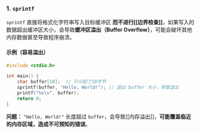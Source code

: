### **1. `sprintf`**
`sprintf` 直接将格式化字符串写入目标缓冲区 **而不进行[[边界检查]]**，如果写入的数据超出缓冲区大小，会导致**缓冲区溢出（Buffer Overflow）**，可能会破坏其他内存数据甚至导致程序崩溃。

#### **示例（容易溢出）**
```c
#include <stdio.h>

int main() {
    char buffer[10];  // 只分配了10字节
    sprintf(buffer, "Hello, World!"); // 超出 buffer 大小，导致溢出
    printf("%s\n", buffer);  
    return 0;
}
```
**问题：** `"Hello, World!"` 长度超过 `buffer`，会导致[[内存溢出]]，**可能覆盖临近的内存区域，造成不可预知的错误**。